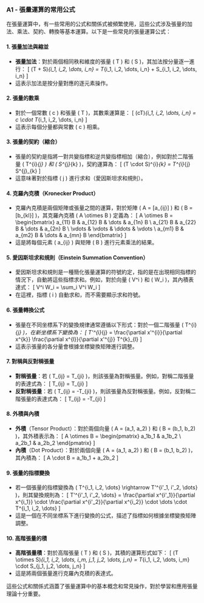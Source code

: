 ### A1 - 張量運算的常用公式

在張量運算中，有一些常用的公式和關係式被頻繁使用，這些公式涉及張量的加法、乘法、契約、轉換等基本運算。以下是一些常見的張量運算公式：

#### 1. **張量加法與縮並**
   - **張量加法**：對於兩個相同秩和維度的張量 \( T \) 和 \( S \)，其加法按分量逐一進行：
     \[
     (T + S)_{i_1, i_2, \dots, i_n} = T_{i_1, i_2, \dots, i_n} + S_{i_1, i_2, \dots, i_n}
     \]
   - 這表示加法是按分量對應的逐元素操作。

#### 2. **張量的數乘**
   - 對於一個常數 \( c \) 和張量 \( T \)，其數乘運算是：
     \[
     (cT)_{i_1, i_2, \dots, i_n} = c \cdot T_{i_1, i_2, \dots, i_n}
     \]
   - 這表示每個分量都與常數 \( c \) 相乘。

#### 3. **張量的契約（縮合）**
   - 張量的契約是指將一對共變指標和逆共變指標相加（縮合），例如對於二階張量 \( T^{i}_{j} \) 和 \( S^{j}_{k} \)，契約運算為：
     \[
     (T \cdot S)^{i}_{k} = T^{i}_{j} S^{j}_{k}
     \]
   - 這意味著對於指標 \( j \) 進行求和（愛因斯坦求和規則）。

#### 4. **克羅內克積（Kronecker Product）**
   - 克羅內克積是兩個矩陣或張量之間的運算，對於矩陣 \( A = [a_{ij}] \) 和 \( B = [b_{kl}] \)，其克羅內克積 \( A \otimes B \) 定義為：
     \[
     A \otimes B = \begin{bmatrix}
     a_{11} B & a_{12} B & \dots & a_{1n} B \\
     a_{21} B & a_{22} B & \dots & a_{2n} B \\
     \vdots & \vdots & \ddots & \vdots \\
     a_{m1} B & a_{m2} B & \dots & a_{mn} B
     \end{bmatrix}
     \]
   - 這是將每個元素 \( a_{ij} \) 與矩陣 \( B \) 進行元素乘法的結果。

#### 5. **愛因斯坦求和規則（Einstein Summation Convention）**
   - 愛因斯坦求和規則是一種簡化張量運算的符號約定，指的是在出現相同指標的情況下，自動將這些指標求和。例如，對於向量 \( V^i \) 和 \( W_i \)，其內積表達式：
     \[
     V^i W_i = \sum_i V^i W_i
     \]
   - 在這裡，指標 \( i \) 自動求和，而不需要顯示求和符號。

#### 6. **張量轉換公式**
   - 張量在不同坐標系下的變換規律通常遵循以下形式：對於一個二階張量 \( T^{i}_{j} \)，在新坐標系下變換為：
     \[
     T'^{i}_{j} = \frac{\partial x'^{i}}{\partial x^{k}} \frac{\partial x^{l}}{\partial x'^{j}} T^{k}_{l}
     \]
   - 這表示張量的各分量會根據坐標變換矩陣進行調整。

#### 7. **對稱與反對稱張量**
   - **對稱張量**：若 \( T_{ij} = T_{ji} \)，則該張量為對稱張量。例如，對稱二階張量的表達式為：
     \[
     T_{ij} = T_{ji}
     \]
   - **反對稱張量**：若 \( T_{ij} = -T_{ji} \)，則該張量為反對稱張量。例如，反對稱二階張量的表達式為：
     \[
     T_{ij} = -T_{ji}
     \]

#### 8. **外積與內積**
   - **外積**（Tensor Product）：對於兩個向量 \( A = (a_1, a_2) \) 和 \( B = (b_1, b_2) \)，其外積表示為：
     \[
     A \otimes B = \begin{pmatrix} a_1b_1 & a_1b_2 \\ a_2b_1 & a_2b_2 \end{pmatrix}
     \]
   - **內積**（Dot Product）：對於兩個向量 \( A = (a_1, a_2) \) 和 \( B = (b_1, b_2) \)，其內積為：
     \[
     A \cdot B = a_1b_1 + a_2b_2
     \]

#### 9. **張量的指標變換**
   - 若一個張量的指標變換為 \( T^{i_1, i_2, \dots} \rightarrow T'^{i'_1, i'_2, \dots} \)，則其變換規則為：
     \[
     T'^{i'_1, i'_2, \dots} = \frac{\partial x^{i'_1}}{\partial x^{i_1}} \cdot \frac{\partial x^{i'_2}}{\partial x^{i_2}} \cdot \dots \cdot T^{i_1, i_2, \dots}
     \]
   - 這是一個在不同坐標系下進行變換的公式，描述了指標如何根據坐標變換矩陣調整。

#### 10. **高階張量的積**
   - **高階張量積**：對於高階張量 \( T \) 和 \( S \)，其積的運算形式如下：
     \[
     (T \otimes S)_{i_1, i_2, \dots, i_m, j_1, j_2, \dots, j_n} = T_{i_1, i_2, \dots, i_m} \cdot S_{j_1, j_2, \dots, j_n}
     \]
   - 這是將兩個張量進行克羅內克積的表達式。

這些公式和關係式涵蓋了張量運算中的基本概念和常見操作，對於學習和應用張量理論十分重要。